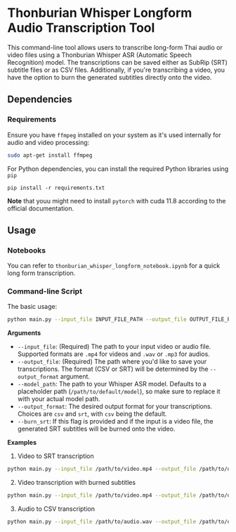 # Thonburian Whisper Longform Audio Transcription Tool

This command-line tool allows users to transcribe long-form Thai audio or video files using a Thonburian Whisper ASR (Automatic Speech Recognition) model. The transcriptions can be saved either as SubRip (SRT) subtitle files or as CSV files. Additionally, if you're transcribing a video, you have the option to burn the generated subtitles directly onto the video.

## Dependencies

### Requirements

Ensure you have `ffmpeg` installed on your system as it's used internally for audio and video processing:

```bash
sudo apt-get install ffmpeg
```

For Python dependencies, you can install the required Python libraries using `pip`

```
pip install -r requirements.txt
```

**Note** that youu might need to install `pytorch` with cuda 11.8 according to the official documentation.

## Usage

### Notebooks

You can refer to `thonburian_whisper_longform_notebook.ipynb` for a quick long form transcription.

### Command-line Script

The basic usage:

```bash
python main.py --input_file INPUT_FILE_PATH --output_file OUTPUT_FILE_PATH
```

**Arguments**

- `--input_file`: (Required) The path to your input video or audio file. Supported formats are `.mp4` for videos and `.wav` or `.mp3` for audios.
- `--output_file`: (Required) The path where you'd like to save your transcriptions. The format (CSV or SRT) will be determined by the `--output_format` argument.
- `--model_path`: The path to your Whisper ASR model. Defaults to a placeholder path (`/path/to/default/model`), so make sure to replace it with your actual model path.
- `--output_format`: The desired output format for your transcriptions. Choices are `csv` and `srt`, with `csv` being the default.
- `--burn_srt`: If this flag is provided and if the input is a video file, the generated SRT subtitles will be burned onto the video.

**Examples**

1. Video to SRT transcription

```bash
python main.py --input_file /path/to/video.mp4 --output_file /path/to/output.csv --output_format srt --model_path /path/to/model
```

2. Video transcription with burned subtitles

```bash
python main.py --input_file /path/to/video.mp4 --output_file /path/to/output.srt --output_format srt --model_path /path/to/model --burn_srt
```

3. Audio to CSV transcription

```bash
python main.py --input_file /path/to/audio.wav --output_file /path/to/output.csv --model_path /path/to/model
```
